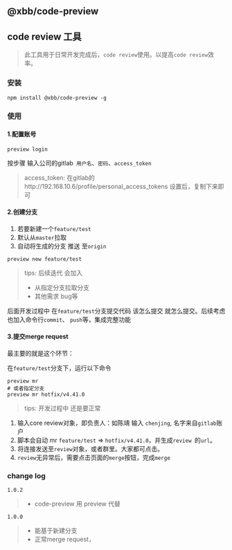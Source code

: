 ## @xbb/code-preview

## code review 工具
> 此工具用于日常开发完成后，```code review```使用。以提高```code review```效率。

### 安装
```
npm install @xbb/code-preview -g
```

### 使用
#### 1.配置账号
```
preview login
```
按步骤 输入公司的gitlab``` 用户名```、```密码```、```access_token```
> access_token: 在gitlab的http://192.168.10.6/profile/personal_access_tokens 设置后，复制下来即可

#### 2.创建分支
1. 若要新建一个``` feature/test ```
2. 默认从``` master ```拉取
3. 自动将生成的分支 推送 至``` origin ```
```
preview new feature/test
```

> tips: 后续迭代 会加入 
> + 从指定分支拉取分支
> + 其他需求 bug等 

后面开发过程中 在``` feature/test ```分支提交代码 该怎么提交 就怎么提交。后续考虑也加入命令行```commit```、 ```push```等，集成完整功能

#### 3.提交merge request
最主要的就是这个环节：

在``` feature/test ```分支下，运行以下命令
```
preview mr
# 或者指定分支
preview mr hotfix/v4.41.0
```
> tips: 开发过程中 还是要正常
1. 输入core review对象，即负责人：如陈靖 输入 ```chenjing```, 名字来自```gitlab```账户
2. 脚本会自动 mr ``` feature/test ``` => ```hotfix/v4.41.0```，并生成```review ```的```url```。
3. 将连接发送至```review```对象，或者群里。大家都可点击。
4. ```review```无异常后，需要点击页面的```merge```按钮，完成```merge```


### change log
```1.0.2```
> + code-preview 用 preview 代替

```1.0.0```
> + 能基于新建分支
> + 正常merge request，
